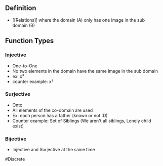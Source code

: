 ## Definition
- [[Relations]] where the domain (A) only has one image in the sub domain (B)
## Function Types
### Injective
 - One-to-One
 - No two elements in the domain have the same image in the sub domain
 - ex: x³
 - counter example: x²
### Surjective
 - Onto
 - All elements of the co-domain are used
 - Ex: each person has a father (known or not :D)
 - Counter example: Set of Siblings (We aren't all siblings, Lonely child exist)
### Bijective
- Injective and Surjective at the same time


#Discrete 